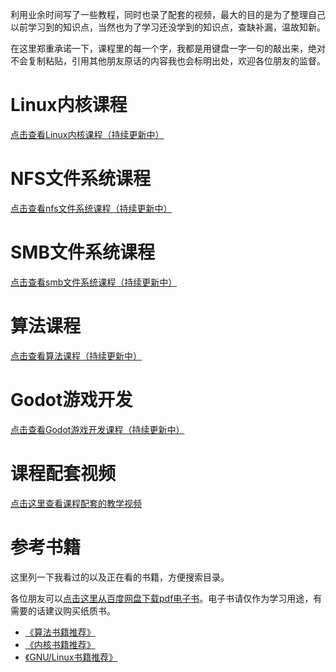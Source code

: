利用业余时间写了一些教程，同时也录了配套的视频，最大的目的是为了整理自己以前学习到的知识点，当然也为了学习还没学到的知识点，查缺补漏，温故知新。

在这里郑重承诺一下，课程里的每一个字，我都是用键盘一字一句的敲出来，绝对不会复制粘贴，引用其他朋友原话的内容我也会标明出处，欢迎各位朋友的监督。

# Linux内核课程

[点击查看Linux内核课程（持续更新中）](https://chenxiaosong.com/course/kernel/kernel.html)

# NFS文件系统课程

[点击查看nfs文件系统课程（持续更新中）](https://chenxiaosong.com/courses/nfs/nfs.html)

# SMB文件系统课程

[点击查看smb文件系统课程（持续更新中）](https://chenxiaosong.com/courses/smb/smb.html)

# 算法课程

[点击查看算法课程（持续更新中）](https://chenxiaosong.com/course/algorithm/algorithm.html)

# Godot游戏开发

[点击查看Godot游戏开发课程（持续更新中）](https://chenxiaosong.com/courses/godot/godot.html)

# 课程配套视频

[点击这里查看课程配套的教学视频](https://chenxiaosong.com/video.html)

# 参考书籍

这里列一下我看过的以及正在看的书籍，方便搜索目录。

各位朋友可以[点击这里从百度网盘下载pdf电子书](https://chenxiaosong.com/baidunetdisk)。电子书请仅作为学习用途，有需要的话建议购买纸质书。

- [《算法书籍推荐》](https://chenxiaosong.com/course/algorithm/book.html)
- [《内核书籍推荐》](https://chenxiaosong.com/course/kernel/book.html)
- [《GNU/Linux书籍推荐》](https://chenxiaosong.com/courses/gnu-linux/book.html)

